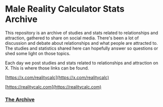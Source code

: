 # Male Reality Calculator Stats Archive

This repository is an archive of studies and stats related to relationships and attraction, gathered to share on social media. There's been a lot of discussion and debate about relationships and what people are attracted to. The studies and statistics shared here can hopefully answer so questions or shed some light on those topics.

Each day we post studies and stats related to relationships and attraction on X. This is where those links can be found.

[https://x.com/realitycalc](https://x.com/realitycalc)

[https://realitycalc.com](https://realitycalc.com)

### [The Archive](https://github.com/Sleighs/realitycalc-stats/blob/master/stats-collection.md)
